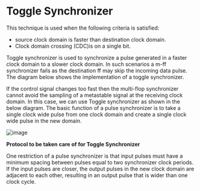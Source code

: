 # Toggle Synchronizer

This technique is used when the following criteria is satisfied:
- source clock domain is faster than destination clock domain.
- Clock domain crossing (CDC)is on a single bit.
 

Toggle synchronizer is used to synchronize a pulse generated in a faster clock domain to a slower clock domain. In such scenarios a m-ff synchronizer fails as the destination ff may skip the incoming data pulse. The diagram below shows the implementation of a toggle synchronizer.

If the control signal changes too fast then the multi-flop synchronizer cannot avoid the sampling of a metastable signal at the receiving clock domain. In this case, we can use Toggle synchronizer as shown in the below diagram. The basic function of a pulse synchronizer is to take a single clock wide pulse from one clock domain and create a single clock wide pulse in the new domain.


![image](https://github.com/MahmouodMagdi/Clock-Domain-Crossing-Synchronizers/assets/72949261/36d0ccb1-b3f8-4ac1-aa0b-a194bbfc7e17)

**Protocol to be taken care of for Toggle Synchronizer**

One restriction of a pulse synchronizer is that input pulses must have a minimum spacing between pulses equal to two synchronizer clock periods. If the input pulses are closer, the output pulses in the new clock domain are adjacent to each other, resulting in an output pulse that is wider than one clock cycle.
